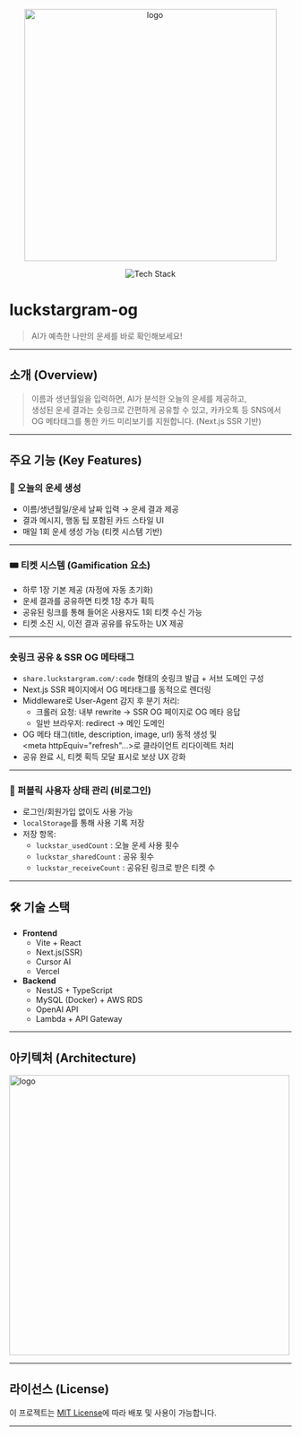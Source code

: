 <p align="center">
  <img width="450" alt="logo" src="https://github.com/user-attachments/assets/c14b85b4-0617-479c-ba2c-f4c4241db5b1"/>
</p>

<p align="center">
  <img src="https://skillicons.dev/icons?i=nestjs,ts,mysql,aws,vercel,react,vite,next" alt="Tech Stack" />
</p>

# luckstargram-og

> AI가 예측한 나만의 운세를 바로 확인해보세요!

---

## 소개 (Overview)

> 이름과 생년월일을 입력하면, AI가 분석한 오늘의 운세를 제공하고,  
> 생성된 운세 결과는 숏링크로 간편하게 공유할 수 있고, 카카오톡 등 SNS에서   
> OG 메타태그를 통한 카드 미리보기를 지원합니다. (Next.js SSR 기반)   

---

## 주요 기능 (Key Features)

### 🥠 오늘의 운세 생성

- 이름/생년월일/운세 날짜 입력 → 운세 결과 제공
- 결과 메시지, 행동 팁 포함된 카드 스타일 UI
- 매일 1회 운세 생성 가능 (티켓 시스템 기반)

---

### 🎟️ 티켓 시스템 (Gamification 요소)

- 하루 1장 기본 제공 (자정에 자동 초기화)
- 운세 결과를 공유하면 티켓 1장 추가 획득
- 공유된 링크를 통해 들어온 사용자도 1회 티켓 수신 가능
- 티켓 소진 시, 이전 결과 공유를 유도하는 UX 제공

---

### 숏링크 공유 & SSR OG 메타태그

- `share.luckstargram.com/:code` 형태의 숏링크 발급 + 서브 도메인 구성
- Next.js SSR 페이지에서 OG 메타태그를 동적으로 렌더링
- Middleware로 User-Agent 감지 후 분기 처리:
  - 크롤러 요청: 내부 rewrite → SSR OG 페이지로 OG 메타 응답
  - 일반 브라우저: redirect → 메인 도메인
- OG 메타 태그(title, description, image, url) 동적 생성 및     
  <meta httpEquiv="refresh"...>로 클라이언트 리다이렉트 처리
- 공유 완료 시, 티켓 획득 모달 표시로 보상 UX 강화

---

### 🧠 퍼블릭 사용자 상태 관리 (비로그인)

- 로그인/회원가입 없이도 사용 가능
- `localStorage`를 통해 사용 기록 저장
- 저장 항목:
  - `luckstar_usedCount` : 오늘 운세 사용 횟수
  - `luckstar_sharedCount` : 공유 횟수
  - `luckstar_receiveCount` : 공유된 링크로 받은 티켓 수

---

## 🛠 기술 스택

- **Frontend**
  - Vite + React
  - Next.js(SSR)
  - Cursor AI
  - Vercel
- **Backend**
  - NestJS + TypeScript
  - MySQL (Docker) + AWS RDS
  - OpenAI API
  - Lambda + API Gateway

---

## 아키텍처 (Architecture)

<p align="left">
  <img width="500" alt="logo" src="https://github.com/user-attachments/assets/fadacaa4-5467-4c59-953d-dc85288ebcc1"/>
</p>

---

## 라이선스 (License)

이 프로젝트는 [MIT License](./LICENSE)에 따라 배포 및 사용이 가능합니다.

---
